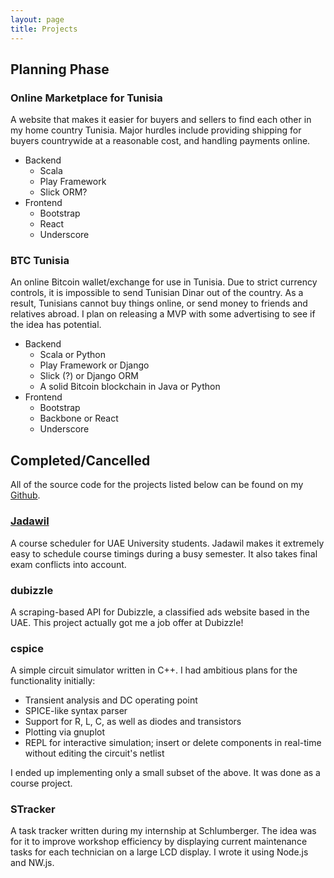 ```yaml
---
layout: page
title: Projects
---
```


## Planning Phase

### Online Marketplace for Tunisia

A website that makes it easier for buyers and sellers to find each other in my home country Tunisia. Major hurdles include providing shipping for buyers countrywide at a reasonable cost, and handling payments online.

* Backend
    - Scala
    - Play Framework
    - Slick ORM?
* Frontend
    - Bootstrap
    - React
    - Underscore

### BTC Tunisia

An online Bitcoin wallet/exchange for use in Tunisia. Due to strict currency controls, it is impossible to send Tunisian Dinar out of the country. As a result, Tunisians cannot buy things online, or send money to friends and relatives abroad. I plan on releasing a MVP with some advertising to see if the idea has potential.

* Backend
    - Scala or Python
    - Play Framework or Django
    - Slick (?) or Django ORM
    - A solid Bitcoin blockchain in Java or Python
* Frontend
    - Bootstrap
    - Backbone or React
    - Underscore

## Completed/Cancelled

<p class="message">
    All of the source code for the projects listed below can be found on my <a href="https://github.com/Cyph0n">Github</a>.
</p>

### [Jadawil](http://jadawil.herokuapp.com)

A course scheduler for UAE University students. Jadawil makes it extremely easy to schedule course timings during a busy semester. It also takes final exam conflicts into account.

### dubizzle

A scraping-based API for Dubizzle, a classified ads website based in the UAE. This project actually got me a job offer at Dubizzle!

### cspice

A simple circuit simulator written in C++. I had ambitious plans for the functionality initially:

* Transient analysis and DC operating point
* SPICE-like syntax parser
* Support for R, L, C, as well as diodes and transistors
* Plotting via gnuplot
* REPL for interactive simulation; insert or delete components in real-time without editing the circuit's netlist

I ended up implementing only a small subset of the above. It was done as a course project.

### STracker

A task tracker written during my internship at Schlumberger. The idea was for it to improve workshop efficiency by displaying current maintenance tasks for each technician on a large LCD display. I wrote it using Node.js and NW.js.
